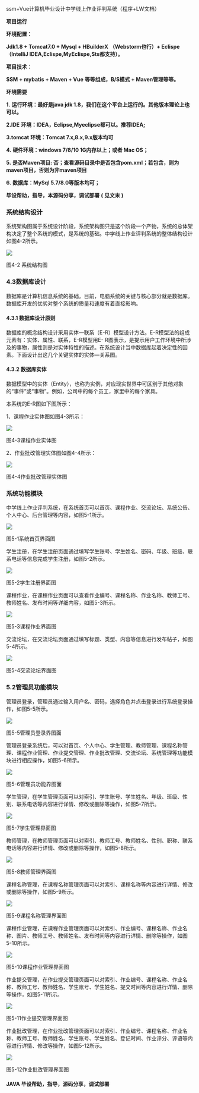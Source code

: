 ssm+Vue计算机毕业设计中学线上作业评判系统（程序+LW文档）

**项目运行**

**环境配置：**

**Jdk1.8 + Tomcat7.0 + Mysql + HBuilderX** **（Webstorm也行）+ Eclispe（IntelliJ
IDEA,Eclispe,MyEclispe,Sts都支持）。**

**项目技术：**

**SSM + mybatis + Maven + Vue** **等等组成，B/S模式 + Maven管理等等。**

**环境需要**

**1.** **运行环境：最好是java jdk 1.8，我们在这个平台上运行的。其他版本理论上也可以。**

**2.IDE** **环境：IDEA，Eclipse,Myeclipse都可以。推荐IDEA;**

**3.tomcat** **环境：Tomcat 7.x,8.x,9.x版本均可**

**4.** **硬件环境：windows 7/8/10 1G内存以上；或者 Mac OS；**

**5.** **是否Maven项目: 否；查看源码目录中是否包含pom.xml；若包含，则为maven项目，否则为非maven项目**

**6.** **数据库：MySql 5.7/8.0等版本均可；**

**毕设帮助，指导，本源码分享，调试部署** **(** **见文末** **)**

### 系统结构设计

系统架构图属于系统设计阶段，系统架构图只是这个阶段一个产物，系统的总体架构决定了整个系统的模式，是系统的基础。中学线上作业评判系统的整体结构设计如图4-2所示。

![](./res/21196b8678cf4b369c38e38bfb621fda.png)

图4-2 系统结构图

### 4.3数据库设计

数据库是计算机信息系统的基础。目前，电脑系统的关键与核心部分就是数据库。数据库开发的优劣对整个系统的质量和速度有着直接影响。

#### 4.3.1 数据库设计原则

数据库的概念结构设计采用实体—联系（E-R）模型设计方法。E-R模型法的组成元素有：实体、属性、联系，E-R模型用E-
R图表示，是提示用户工作环境中所涉及的事物，属性则是对实体特性的描述。在系统设计当中数据库起着决定性的因素。下面设计出这几个关键实体的实体—关系图。

#### 4.3.2 数据库实体

数据模型中的实体（Entity），也称为实例，对应现实世界中可区别于其他对象的“事件”或“事物”。例如，公司中的每个员工，家里中的每个家具。

本系统的E-R图如下图所示：

1、课程作业实体图如图4-3所示：

![](./res/0a7426bfb0c74cf0811872cf912b5a37.png)

图4-3课程作业实体图

2、作业批改管理实体图如图4-4所示：

![](./res/a9c461c0345e493abd86e36b4cb55ae1.png)

图4-4作业批改管理实体图

### 系统功能模块

中学线上作业评判系统，在系统首页可以首页、课程作业、交流论坛、系统公告、个人中心、后台管理等内容，如图5-1所示。

![](./res/13e981fc3c2a42ff97960e649c950285.png)

图5-1系统首页界面图

学生注册，在学生注册页面通过填写学生账号、学生姓名、密码、年级、班级、联系电话等信息完成学生注册，如图5-2所示。

![](./res/5d9d52fa46a84925a37f2aedbf10db6b.png)

图5-2学生注册界面图

课程作业，在课程作业页面可以查看作业编号、课程名称、作业名称、教师工号、教师姓名、发布时间等详细内容，如图5-3所示。

![](./res/2efaf44868c64f02968f846731611b28.png)

图5-3课程作业界面图

交流论坛，在交流论坛页面通过填写标题、类型、内容等信息进行发布帖子，如图5-4所示。

![](./res/3751ba0ca78743f4bbc7d2d4e9d7bad1.png)

图5-4交流论坛界面图

### 5.2管理员功能模块

管理员登录，管理员通过输入用户名、密码，选择角色并点击登录进行系统登录操作，如图5-5所示。

![](./res/e721492044b04429ac523cd23eaad1b1.png)

图5-5管理员登录界图面

管理员登录系统后，可以对首页、个人中心、学生管理、教师管理、课程名称管理、课程作业管理、作业提交管理、作业批改管理、交流论坛、系统管理等功能模块进行相应操作，如图5-6所示。

![](./res/f743b830e3bc4fb6bb9137356e8ae9ea.png)

图5-6管理员功能界图面

学生管理，在学生管理页面可以对索引、学生账号、学生姓名、年级、班级、性别、联系电话等内容进行详情、修改或删除等操作，如图5-7所示。

![](./res/9838bca8247a40a4a60e6a88277f9a3e.png)

图5-7学生管理界面图

教师管理，在教师管理页面可以对索引、教师工号、教师姓名、性别、职称、联系电话等内容进行详情、修改或删除等操作，如图5-8所示。

![](./res/c7c88af1ddb246d29a0c66264de333b0.png)

图5-8教师管理界面图

课程名称管理，在课程名称管理页面可以对索引、课程名称等内容进行详情、修改或删除等操作，如图5-9所示。

![](./res/aec0d77c01b846e990be072dd43fd8f9.png)

图5-9课程名称管理界面图

课程作业管理，在课程作业管理页面可以对索引、作业编号、课程名称、作业名称、图片、教师工号、教师姓名、发布时间等内容进行详情、删除等操作，如图5-10所示。

![](./res/aaed30f191b94024b5c1b4e64d0035ce.png)

图5-10课程作业管理界面图

作业提交管理，在作业提交管理页面可以对索引、作业编号、课程名称、作业名称、教师工号、教师姓名、学生账号、学生姓名、提交时间等内容进行详情、删除等操作，如图5-11所示。

![](./res/4431f30cf6784165960a49924a7a275c.png)

图5-11作业提交管理界面图

作业批改管理，在作业批改管理页面可以对索引、作业编号、课程名称、作业名称、教师工号、教师姓名、学生账号、学生姓名、登记时间、作业评分、评语等内容进行详情、修改等操作，如图5-12所示。

![](./res/67b599fe992a454696d759d6bd77cc72.png)

图5-12作业批改管理界面图

#### **JAVA** **毕设帮助，指导，源码分享，调试部署**

